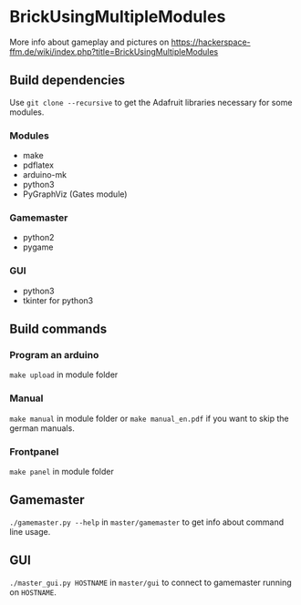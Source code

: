 # BrickUsingMultipleModules

More info about gameplay and pictures on https://hackerspace-ffm.de/wiki/index.php?title=BrickUsingMultipleModules

## Build dependencies
Use `git clone --recursive` to get the Adafruit libraries necessary for some modules.
### Modules
* make
* pdflatex
* arduino-mk
* python3
* PyGraphViz (Gates module)

### Gamemaster
* python2
* pygame

### GUI
* python3
* tkinter for python3

## Build commands
### Program an arduino
`make upload` in module folder

### Manual
`make manual` in module folder or `make manual_en.pdf` if you want to skip the german manuals.

### Frontpanel
`make panel` in module folder

## Gamemaster
`./gamemaster.py --help` in `master/gamemaster` to get info about command line usage.

## GUI
`./master_gui.py HOSTNAME` in `master/gui` to connect to gamemaster running on `HOSTNAME`.
